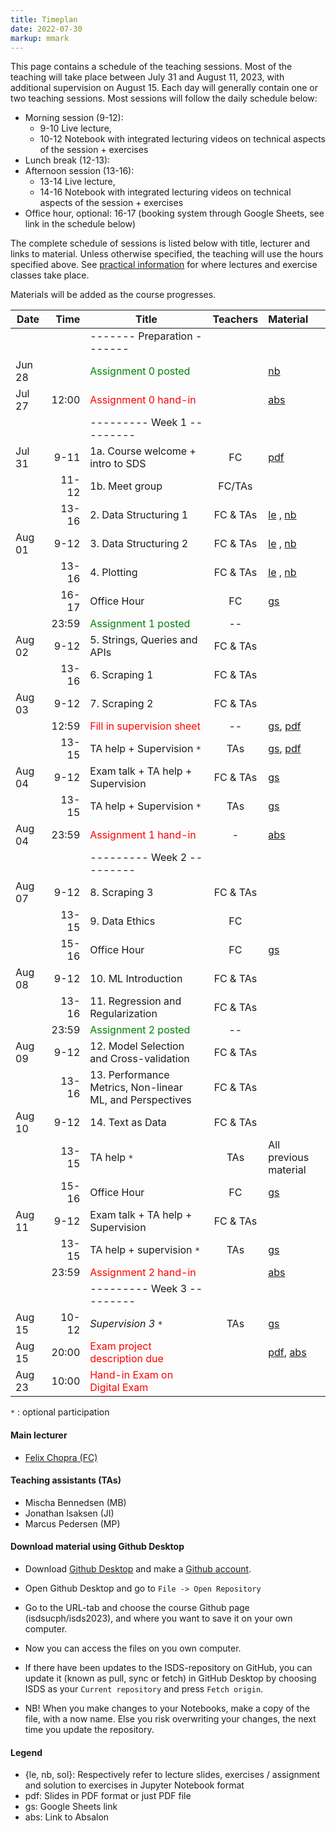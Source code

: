 ```yaml
---
title: Timeplan
date: 2022-07-30
markup: mmark
---
```


This page contains a schedule of the teaching sessions. Most of the teaching will take place between July 31 and August 11, 2023, with additional supervision on August 15. Each day will generally contain one or two teaching sessions. Most sessions will follow the daily schedule below:

- Morning session (9-12):
  - 9-10 Live lecture,
  - 10-12 Notebook with integrated lecturing videos on technical aspects of the session + exercises
- Lunch break (12-13):
- Afternoon session (13-16):
  - 13-14 Live lecture,
  - 14-16 Notebook with integrated lecturing videos on technical aspects of the session + exercises
- Office hour, optional: 16-17 (booking system through Google Sheets, see link in the schedule below)


The complete schedule of sessions is listed below with title, lecturer and links to material. Unless otherwise specified, the teaching will use the hours specified above. See [practical information](/isds2023/page/practical/) for where lectures and exercise classes take place. 

Materials will be added as the course progresses.


| Date   |                          Time | Title                                                   |  Teachers   | Material   |
| ------ | ----------------------------: | -------------------------------------------------------- | :---------: | :--------- |
|        |                               | -------   Preparation  -------                           |             |        |
| Jun 28 |                               | <font color="green">Assignment 0 posted</font>           |             |  [nb](https://github.com/isdsucph/isds2023/blob/main/assignments/assignment0/assignment_0.ipynb)  |
| Jul 27 |                         12:00 | <font color="red">Assignment 0 hand-in</font>            |             |  [abs](https://absalon.ku.dk/courses/65412/assignments)     |
|        |                               | ---------   Week 1  ---------                            |             |        |
| Jul 31 |                          9-11 | 1a. Course welcome + intro to SDS                        | FC          |  [pdf](https://github.com/isdsucph/isds2023/blob/main/teaching_materials/module_1/lecture_1.pdf) |
|        |                         11-12 | 1b. Meet group                                           | FC/TAs      |        |
|        |                         13-16 | 2. Data Structuring 1                                    |  FC & TAs   |  [le](https://github.com/isdsucph/isds2023/blob/main/teaching_materials/module_2/module_2_slides.ipynb)    ,                     [nb](https://github.com/isdsucph/isds2023/blob/main/teaching_materials/module_2/module_2_exercises.ipynb)  |
| Aug 01 |                          9-12 | 3. Data Structuring 2                                    |  FC & TAs   |  [le](https://github.com/isdsucph/isds2023/blob/main/teaching_materials/module_3/module_3_slides.ipynb)    ,                     [nb](https://github.com/isdsucph/isds2023/blob/main/teaching_materials/module_3/module_3_exercises.ipynb) |
|        |                         13-16 | 4. Plotting                                              |  FC & TAs   | [le](https://github.com/isdsucph/isds2023/blob/main/teaching_materials/module_4/module_4_slides.ipynb)   ,  [nb](https://github.com/isdsucph/isds2023/blob/main/teaching_materials/module_4/module_4_exercises.ipynb) |
|        |                         16-17 | Office Hour                                              |     FC      | [gs](https://docs.google.com/spreadsheets/d/1RugKQKobPrSsaUeKQSCCydaVOU_bDUYRPt1UhWEj_DE/edit?usp=sharing) |
|        |                         23:59 | <font color="green">Assignment 1 posted</font>           |     --      |        |
| Aug 02 |                          9-12 | 5. Strings, Queries and APIs                             |  FC & TAs   |        |
|        |                         13-16 | 6. Scraping 1                                            |  FC & TAs   |        |
| Aug 03 |                          9-12 | 7. Scraping 2                                            |  FC & TAs   |        |
|        |                         12:59 | <font color="red">Fill in supervision sheet</font>       |     --      | [gs](https://docs.google.com/spreadsheets/d/1HLhM4IqjEeq8Z7gIc8YsgCJxRc8U7DJ1WX7xN7DAfrY/edit?usp=sharing), [pdf](https://github.com/isdsucph/isds2023/blob/main/teaching_materials/supervision/supervision_sheet_1.pdf)  |
|        |                         13-15 | TA help + Supervision `*`                                |     TAs     | [gs](https://docs.google.com/spreadsheets/d/1HLhM4IqjEeq8Z7gIc8YsgCJxRc8U7DJ1WX7xN7DAfrY/edit?usp=sharing),  [pdf](https://github.com/isdsucph/isds2023/blob/main/teaching_materials/supervision/supervision_sheet_1.pdf)  |
| Aug 04 |                          9-12 | Exam talk + TA help + Supervision                        |  FC & TAs   | [gs](https://docs.google.com/spreadsheets/d/1HLhM4IqjEeq8Z7gIc8YsgCJxRc8U7DJ1WX7xN7DAfrY/edit?usp=sharing)       |
|        |                         13-15 | TA help + Supervision `*`                                |     TAs     | [gs](https://docs.google.com/spreadsheets/d/1HLhM4IqjEeq8Z7gIc8YsgCJxRc8U7DJ1WX7xN7DAfrY/edit?usp=sharing)        |
| Aug 04 |                         23:59 | <font color="red">Assignment 1 hand-in</font>            |      -      |  [abs](https://absalon.ku.dk/courses/65412/assignments)   |
|        |                               | ---------   Week 2  ---------                            |             |        |
| Aug 07 |                          9-12 | 8. Scraping 3                                            |  FC & TAs   |        |
|        |                         13-15 | 9. Data Ethics                                           |     FC      |        |
|        |                         15-16 | Office Hour                                              |     FC      | [gs](https://docs.google.com/spreadsheets/d/1RugKQKobPrSsaUeKQSCCydaVOU_bDUYRPt1UhWEj_DE/edit?usp=sharing) |
| Aug 08 |                          9-12 | 10. ML Introduction                                      |  FC & TAs   |        |
|        |                         13-16 | 11. Regression and Regularization                        |  FC & TAs   |        |
|        |                         23:59 | <font color="green">Assignment 2 posted</font>           |     --      |        |
| Aug 09 |                          9-12 | 12. Model Selection and Cross-validation                 |  FC & TAs   |        |
|        |                         13-16 | 13. Performance Metrics, Non-linear ML, and Perspectives |  FC & TAs   |        |
| Aug 10 |                          9-12 | 14. Text as Data                                         |  FC & TAs   |        |
|        |                         13-15 | TA help `*`                                              |     TAs     | All previous material   |
|        |                         15-16 | Office Hour                                              |     FC      | [gs](https://docs.google.com/spreadsheets/d/1RugKQKobPrSsaUeKQSCCydaVOU_bDUYRPt1UhWEj_DE/edit?usp=sharing) |
| Aug 11 |                          9-12 | Exam talk + TA help  + Supervision                       |  FC & TAs   |        |
|        |                         13-15 | TA help + supervision `*`                                |     TAs     |  [gs](https://docs.google.com/spreadsheets/d/1HLhM4IqjEeq8Z7gIc8YsgCJxRc8U7DJ1WX7xN7DAfrY/edit?usp=sharing)       |
|        |                         23:59 | <font color="red">Assignment 2 hand-in</font>            |             |  [abs](https://absalon.ku.dk/courses/65412/assignments)     |
|        |                               | ---------   Week 3  ---------                            |             |        |
| Aug 15 |                         10-12 | *Supervision 3* `*`                                      |      TAs    |  [gs](https://docs.google.com/spreadsheets/d/1HLhM4IqjEeq8Z7gIc8YsgCJxRc8U7DJ1WX7xN7DAfrY/edit?usp=sharing)         |                                                                              
| Aug 15 |                         20:00 | <font color="red">Exam project description due</font>    |             |  [pdf](https://github.com/isdsucph/isds2023/blob/main/teaching_materials/exam/project_description.pdf), [abs](https://absalon.ku.dk/courses/65412/assignments) |
| Aug 23 |                         10:00 | <font color="red"> Hand-in Exam on Digital Exam </font>  |             |        | 

`*` : optional participation

#### Main lecturer
- [Felix Chopra (FC)](https://www.felixchopra.com/)

#### Teaching assistants (TAs)
- Mischa Bennedsen (MB)
- Jonathan Isaksen (JI)
- Marcus Pedersen (MP)

#### Download material using Github Desktop
- Download [Github Desktop](https://desktop.github.com/) and make a [Github account](https://github.com/).

- Open Github Desktop and go to `File -> Open Repository`

- Go to the URL-tab and choose the course Github page (isdsucph/isds2023), and where you want to save it on your own computer.

- Now you can access the files on you own computer.

- If there have been updates to the ISDS-repository on GitHub, you can update it (known as pull, sync or fetch) in GitHub Desktop by choosing ISDS as your `Current repository` and press `Fetch origin`.

- NB! When you make changes to your Notebooks, make a copy of the file, with a now name. Else you risk overwriting your changes, the next time you update the repository.

#### Legend
- {le, nb, sol}: Respectively refer to lecture slides, exercises / assignment and solution to exercises in Jupyter Notebook format
- pdf: Slides in PDF format or just PDF file
- gs: Google Sheets link 
- abs: Link to Absalon